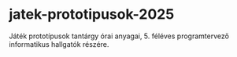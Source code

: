 # jatek-prototipusok-2025
Játék prototípusok tantárgy órai anyagai, 5. féléves programtervező informatikus hallgatók részére.
